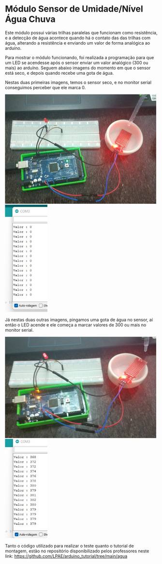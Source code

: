 # Módulo Sensor de Umidade/Nível Água Chuva

Este módulo possui várias trilhas paralelas que funcionam como resistência, e a detecção de água acontece quando há o contato das das trilhas com água, alterando a resistência e enviando um valor de forma analógica ao arduíno.

Para mostrar o módulo funcionando, foi realizada a programação para que um LED se acendesse após o sensor enviar um valor analógico (300 ou mais) ao arduíno.
Seguem abaixo imagens do momento em que o sensor está seco, e depois quando recebe uma gota de água.

Nestas duas primeiras imagens, temos o sensor seco, e no monitor serial conseguimos perceber que ele marca 0.

<img src = "agua_foto_0.jpeg" alt = "Modulo seco" width = "500" /> <img src = "agua_valor_0.jpeg" alt = "Saída serial seco" width = "140" />



Já nestas duas outras imagens, pingamos uma gota de água no sensor, aí então o LED acende e ele começa a marcar valores de 300 ou mais no monitor serial.

<img src = "agua_foto_1.jpeg" alt = "Modulo pingado" width = "500" /> <img src = "agua_valor_1.jpeg" alt = "Saída serial agua" width = "140" />

Tanto o código utilizado para realizar o teste quanto o tutorial de montagem, estão no repositório disponibilizado pelos professores neste link:
<https://github.com/LPAE/arduino_tutorial/tree/main/agua>

